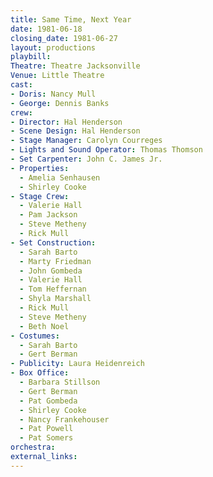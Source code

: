 ```yaml
---
title: Same Time, Next Year
date: 1981-06-18
closing_date: 1981-06-27
layout: productions
playbill:
Theatre: Theatre Jacksonville
Venue: Little Theatre
cast:
- Doris: Nancy Mull
- George: Dennis Banks
crew:
- Director: Hal Henderson
- Scene Design: Hal Henderson
- Stage Manager: Carolyn Courreges
- Lights and Sound Operator: Thomas Thomson
- Set Carpenter: John C. James Jr.
- Properties:
  - Amelia Senhausen
  - Shirley Cooke
- Stage Crew:
  - Valerie Hall
  - Pam Jackson
  - Steve Metheny
  - Rick Mull
- Set Construction:
  - Sarah Barto
  - Marty Friedman
  - John Gombeda
  - Valerie Hall
  - Tom Heffernan
  - Shyla Marshall
  - Rick Mull
  - Steve Metheny
  - Beth Noel
- Costumes:
  - Sarah Barto
  - Gert Berman
- Publicity: Laura Heidenreich
- Box Office:
  - Barbara Stillson
  - Gert Berman
  - Pat Gombeda
  - Shirley Cooke
  - Nancy Frankehouser
  - Pat Powell
  - Pat Somers
orchestra:
external_links:
---
```


